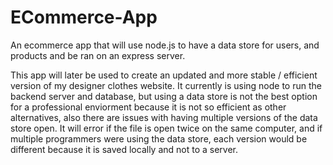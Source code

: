 # ECommerce-App
An ecommerce app that will use node.js to have a data store for users, and products and be ran on an express server.

This app will later be used to create an updated and more stable / efficient version of my designer clothes website. It currently is using node to run the backend server and database, but using a data store is not the best option for a professional enviorment because it is not so efficient as other alternatives, also there are issues with having multiple versions of the data store open. It will error if the file is open twice on the same computer, and if multiple programmers were using the data store, each version would be different because it is saved locally and not to a server.

